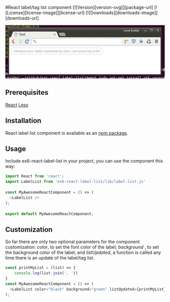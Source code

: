 #React label/tag list component
[![Version][version-svg]][package-url] [![License][license-image]][license-url] [![Downloads][downloads-image]][downloads-url]


![Screencast](./images/demo.gif)


## Prerequisites

[React](http://facebook.github.io/react/)
[Less](http://lesscss.org/)

## Installation

React label list component is available as an [npm package](https://www.npmjs.com/package/es6-react-label-list).

## Usage

Include es6-react-label-list in your project, you can use the component this way:

```js
import React from 'react';
import LabelList from 'es6-react-label-list/lib/label-list.js'

const MyAwesomeReactComponent = () => (
  <LabelList />
);

export default MyAwesomeReactComponent;
```

## Customization

So far there are only two optional parameters for the component customization: *color*, to set the font color of the label; *background* , to set the background color of the label; and *listUpdated*, a function is called any time there is an update of the label/tag list.

```js
const printMyList = (list) => {
    console.log(list.join(', '))
}
const MyAwesomeReactComponent = () => (
  <LabelList color="black" background="green" listUpdated={printMyList}/>
);
```


